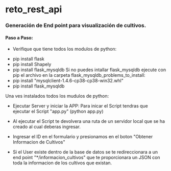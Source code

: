 # reto_rest_api
### Generación de End point para visualización de cultivos.

#### Paso a Paso:
* Verifique que tiene todos los modulos de python:
- pip install flask
- pip install Shapely
- pip install flask_mysqldb
Si no puedes intallar flask_mysqldb ejecute con pip el archivo en la carpeta flask_mysqldb_problems_to_install:
- pip install "mysqlclient-1.4.6-cp38-cp38-win32.whl"
- pip install flask_mysqldb

Una ves instalados todos los mudulos de python:
- Ejecutar Server y iniciar la APP: Para inicar el Script tendras que ejecutar el Script "app.py" (python app.py)
- Al ejecutar el Script te devolvera una ruta de un servidor local que se ha creado al cual deberas ingresar. 
- Ingresar el ID en el formulario y presionamos en el boton "Obtener Informacion de Cultivos"

- Si el User existe dentro de la base de datos se te redireccionara a un end point "*/informacion_cultivos" que te proporcionara un JSON
  con toda la informacion de los cultivos que existan.
  
